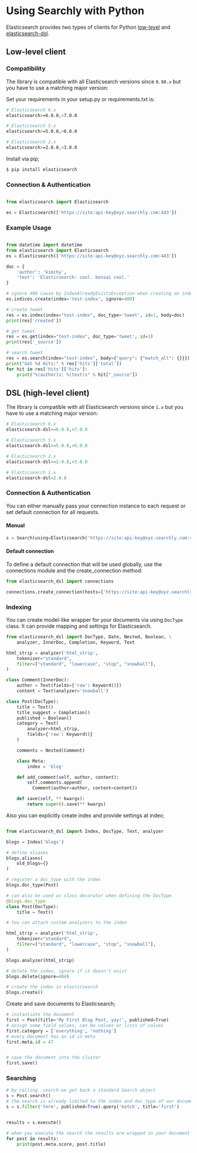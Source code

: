 # Using Searchly with Python

Elasticsearch provides two types of clients for Python [low-level](https://elasticsearch-py.readthedocs.io/en/master/)
and [elasticsearch-dsl](https://elasticsearch-dsl.readthedocs.io/en/latest/).


## Low-level client

### Compatibility

The library is compatible with all Elasticsearch versions since `0.90.x` but you have to use a matching major version:

Set your requirements in your setup.py or requirements.txt is:

```sh
# Elasticsearch 6.x
elasticsearch>=6.0.0,<7.0.0

# Elasticsearch 5.x
elasticsearch>=5.0.0,<6.0.0

# Elasticsearch 2.x
elasticsearch>=2.0.0,<3.0.0
```

Install via pip;

```sh
$ pip install elasticsearch
```

### Connection & Authentication

```python

from elasticsearch import Elasticsearch

es = Elasticsearch(['https://site:api-key@xyz.searchly.com:443'])
```

### Example Usage

```python

from datetime import datetime
from elasticsearch import Elasticsearch
es = Elasticsearch(['https://site:api-key@xyz.searchly.com:443'])

doc = {
    'author': 'kimchy',
    'text': 'Elasticsearch: cool. bonsai cool.'
}

# ignore 400 cause by IndexAlreadyExistsException when creating an index
es.indices.create(index='test-index', ignore=400)

# create tweet
res = es.index(index="test-index", doc_type='tweet', id=1, body=doc)
print(res['created'])

# get tweet
res = es.get(index="test-index", doc_type='tweet', id=1)
print(res['_source'])

# search tweet
res = es.search(index="test-index", body={"query": {"match_all": {}}})
print("Got %d Hits:" % res['hits']['total'])
for hit in res['hits']['hits']:
    print("%(author)s: %(text)s" % hit["_source"])

```

## DSL (high-level client)

The library is compatible with all Elasticsearch versions since `1.x` but you have to use a matching major version:

```python
# Elasticsearch 6.x
elasticsearch-dsl>=6.0.0,<7.0.0

# Elasticsearch 5.x
elasticsearch-dsl>=5.0.0,<6.0.0

# Elasticsearch 2.x
elasticsearch-dsl>=2.0.0,<3.0.0

# Elasticsearch 1.x
elasticsearch-dsl<2.0.0
```

### Connection & Authentication

You can either manually pass your connection instance to each request or set default connection for all requests.

#### Manual

```python
s = Search(using=Elasticsearch('https://site:api-key@xyz.searchly.com:443'))
```

#### Default connection
To define a default connection that will be used globally, use the connections module and the create_connection method:

```python
from elasticsearch_dsl import connections

connections.create_connection(hosts=['https://site:api-key@xyz.searchly.com:443'], timeout=20)
```


### Indexing

You can create model-like wrapper for your documents via using `DocType` class.
It can provide mapping and settings for Elasticsearch.

```Python
from elasticsearch_dsl import DocType, Date, Nested, Boolean, \
    analyzer, InnerDoc, Completion, Keyword, Text

html_strip = analyzer('html_strip',
    tokenizer="standard",
    filter=["standard", "lowercase", "stop", "snowball"],
)

class Comment(InnerDoc):
    author = Text(fields={'raw': Keyword()})
    content = Text(analyzer='snowball')

class Post(DocType):
    title = Text()
    title_suggest = Completion()
    published = Boolean()
    category = Text(
        analyzer=html_strip,
        fields={'raw': Keyword()}
    )

    comments = Nested(Comment)

    class Meta:
        index = 'blog'

    def add_comment(self, author, content):
        self.comments.append(
          Comment(author=author, content=content))

    def save(self, ** kwargs):
        return super().save(** kwargs)

```

Also you can explicitly create index and provide settings at index;

```Python

from elasticsearch_dsl import Index, DocType, Text, analyzer

blogs = Index('blogs')

# define aliases
blogs.aliases(
    old_blogs={}
)

# register a doc_type with the index
blogs.doc_type(Post)

# can also be used as class decorator when defining the DocType
@blogs.doc_type
class Post(DocType):
    title = Text()

# You can attach custom analyzers to the index

html_strip = analyzer('html_strip',
    tokenizer="standard",
    filter=["standard", "lowercase", "stop", "snowball"],
)

blogs.analyzer(html_strip)

# delete the index, ignore if it doesn't exist
blogs.delete(ignore=404)

# create the index in elasticsearch
blogs.create()

```

Create and save documents to Elasticsearch;

```Python
# instantiate the document
first = Post(title='My First Blog Post, yay!', published=True)
# assign some field values, can be values or lists of values
first.category = ['everything', 'nothing']
# every document has an id in meta
first.meta.id = 47


# save the document into the cluster
first.save()
```

### Searching

``` python
# by calling .search we get back a standard Search object
s = Post.search()
# the search is already limited to the index and doc_type of our document
s = s.filter('term', published=True).query('match', title='first')


results = s.execute()

# when you execute the search the results are wrapped in your document class (Post)
for post in results:
    print(post.meta.score, post.title)
```

